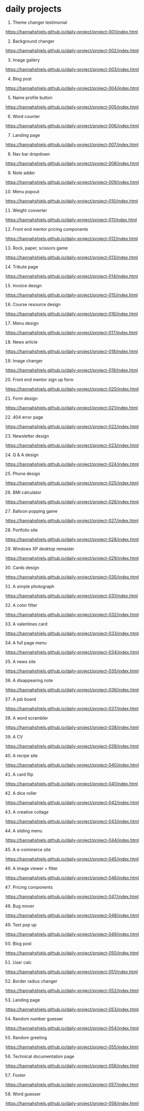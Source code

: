# daily projects

1. Theme changer testimonial

https://hannahshiels.github.io/daily-project/project-001/index.html

2. Background changer 

https://hannahshiels.github.io/daily-project/project-002/index.html

3. Image gallery

https://hannahshiels.github.io/daily-project/project-003/index.html

4. Blog post

https://hannahshiels.github.io/daily-project/project-004/index.html

5. Name profile button

https://hannahshiels.github.io/daily-project/project-005/index.html

6. Word counter 

https://hannahshiels.github.io/daily-project/project-006/index.html

7. Landing page

https://hannahshiels.github.io/daily-project/project-007/index.html

8. Nav bar dropdown 

https://hannahshiels.github.io/daily-project/project-008/index.html

9. Note adder 

https://hannahshiels.github.io/daily-project/project-009/index.html

10. Menu popout 

https://hannahshiels.github.io/daily-project/project-010/index.html

11. Weight converter

https://hannahshiels.github.io/daily-project/project-011/index.html

12. Front end mentor pricing components 

https://hannahshiels.github.io/daily-project/project-012/index.html

13. Rock, paper, scissors game 

https://hannahshiels.github.io/daily-project/project-013/index.html

14. Tribute page

https://hannahshiels.github.io/daily-project/project-014/index.html

15. Invoice design 

https://hannahshiels.github.io/daily-project/project-015/index.html

16. Course resource design 

https://hannahshiels.github.io/daily-project/project-016/index.html

17. Menu design

https://hannahshiels.github.io/daily-project/project-017/index.html

18. News article 

https://hannahshiels.github.io/daily-project/project-018/index.html

19. Image changer 

https://hannahshiels.github.io/daily-project/project-019/index.html

20. Front end mentor sign up form 

https://hannahshiels.github.io/daily-project/project-020/index.html

21. Form design 

https://hannahshiels.github.io/daily-project/project-021/index.html

22. 404 error page 

https://hannahshiels.github.io/daily-project/project-022/index.html

23. Newsletter design 

https://hannahshiels.github.io/daily-project/project-023/index.html

24. Q & A design 

https://hannahshiels.github.io/daily-project/project-024/index.html

25. Phone design 

https://hannahshiels.github.io/daily-project/project-025/index.html

26. BMI calculator

https://hannahshiels.github.io/daily-project/project-026/index.html

27. Balloon popping game

https://hannahshiels.github.io/daily-project/project-027/index.html

28. Portfolio site

https://hannahshiels.github.io/daily-project/project-028/index.html

29. Windows XP desktop remaster

https://hannahshiels.github.io/daily-project/project-029/index.html

30. Cards design

https://hannahshiels.github.io/daily-project/project-030/index.html

31. A simple photograph

https://hannahshiels.github.io/daily-project/project-031/index.html

32. A color filter

https://hannahshiels.github.io/daily-project/project-032/index.html

33. A valentines card

https://hannahshiels.github.io/daily-project/project-033/index.html

34. A full page menu

https://hannahshiels.github.io/daily-project/project-034/index.html

35. A news site

https://hannahshiels.github.io/daily-project/project-035/index.html

36. A disappearing note

https://hannahshiels.github.io/daily-project/project-036/index.html

37. A job board

https://hannahshiels.github.io/daily-project/project-037/index.html

38. A word scrambler

https://hannahshiels.github.io/daily-project/project-038/index.html

39. A CV

https://hannahshiels.github.io/daily-project/project-039/index.html

40. A recipe site

https://hannahshiels.github.io/daily-project/project-040/index.html

41. A card flip

https://hannahshiels.github.io/daily-project/project-041/index.html

42. A dice roller

https://hannahshiels.github.io/daily-project/project-042/index.html

43. A creative collage

https://hannahshiels.github.io/daily-project/project-043/index.html

44. A sliding menu

https://hannahshiels.github.io/daily-project/project-044/index.html

45. A e-commerce site

https://hannahshiels.github.io/daily-project/project-045/index.html

46. A image viewer + filter

https://hannahshiels.github.io/daily-project/project-046/index.html

47. Pricing components

https://hannahshiels.github.io/daily-project/project-047/index.html

48. Bug mover

https://hannahshiels.github.io/daily-project/project-048/index.html

49. Text pop up

https://hannahshiels.github.io/daily-project/project-049/index.html

50. Blog post

https://hannahshiels.github.io/daily-project/project-050/index.html

51. User calc

https://hannahshiels.github.io/daily-project/project-051/index.html

52. Border radius changer

https://hannahshiels.github.io/daily-project/project-052/index.html

53. Landing page

https://hannahshiels.github.io/daily-project/project-053/index.html

54. Random number guesser

https://hannahshiels.github.io/daily-project/project-054/index.html

55. Random greeting

https://hannahshiels.github.io/daily-project/project-055/index.html

56. Technical documentation page

https://hannahshiels.github.io/daily-project/project-056/index.html

57. Footer

https://hannahshiels.github.io/daily-project/project-057/index.html

58. Word guesser

https://hannahshiels.github.io/daily-project/project-058/index.html




















































































